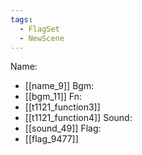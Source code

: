 ```yaml
---
tags:
  - FlagSet
  - NewScene
---
```

Name:
- [[name_9]]
Bgm:
- [[bgm_11]]
Fn:
- [[t1121_function3]]
- [[t1121_function4]]
Sound:
- [[sound_49]]
Flag:
- [[flag_9477]]
